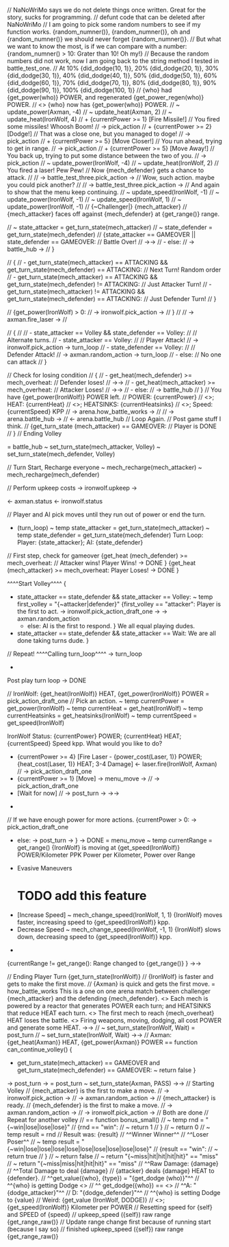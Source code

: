 // NaNoWriMo says we do not delete things once written. Great for the story, sucks for programming.
// defunt code that can be deleted after NaNoWriMo
// I am going to pick some random numbers to see if my function works. {random_numner()}, {random_numner()}, oh and {random_numner()} we should never forget {random_numner()}.
// But what we want to know the most, is if we can compare with a number: {random_numner() > 10: Grater than 10! Oh my!}
// Because the random numbers did not work, now I am going back to the string method I tested in battle_test_one.
// At 10% {did_dodge(10, 1)}, 20% {did_dodge(20, 1)}, 30% {did_dodge(30, 1)}, 40% {did_dodge(40, 1)}, 50% {did_dodge(50, 1)}, 60% {did_dodge(60, 1)}, 70% {did_dodge(70, 1)}, 80% {did_dodge(80, 1)}, 90% {did_dodge(90, 1)}, 100% {did_dodge(100, 1)}
//   {who} had {get_power(who)} POWER, and regenerated {get_power_regen(who)} POWER.
//   <> {who} now has {get_power(who)} POWER.
//   ~ update_power(Axman, -4)
//   ~ update_heat(Axman, 2)
//   ~ update_heat(IronWolf, 4)
//   + {currentPower >= 1} [Fire Missile!]
//     You fired some missiles! Whoosh Boom!
//     -> pick_action
//   + {currentPower >= 2} [Dodge!]
//     That was a close one, but you managed to doge!
//     -> pick_action
//   + {currentPower >= 5} [Move Closer!]
//     You run ahead, trying to get in range.
//     -> pick_action
//   + {currentPower >= 5} [Move Away!]
//     You back up, trying to put some distance between the two of you.
//     -> pick_action
// ~ update_power(IronWolf, -4)
// ~ update_heat(IronWolf, 2)
// You fired a laser! Pew Pew!
// Now {mech_defender} gets a chance to attack.
// // -> battle_test_three.pick_action ->
// Wow, such action. maybe you could pick another?
// // -> battle_test_three.pick_action ->
// And again to show that the menu keep continuing.
// ~ update_speed(IronWolf, -1)
// ~ update_power(IronWolf, -1)
// ~ update_speed(IronWolf, 1)
// ~ update_power(IronWolf, -1)
//   {~Challenger|} {mech_attacker}
//   {mech_attacker} faces off against {mech_defender} at {get_range()} range.

  // ~ state_attacker = get_turn_state(mech_attacker)
  // ~ state_defender = get_turn_state(mech_defender)
  // {state_attacker == GAMEOVER || state_defender == GAMEOVER:
  //   Battle Over!
  //   ->->
  // - else:
  //   -> battle_hub ->
  // }

  // {
  // - get_turn_state(mech_attacker) == ATTACKING && get_turn_state(mech_defender) == ATTACKING:
  //   Next Turn! Random order
  // - get_turn_state(mech_attacker) == ATTACKING && get_turn_state(mech_defender) != ATTACKING:
  //   Just Attacker Turn!
  // - get_turn_state(mech_attacker) != ATTACKING && get_turn_state(mech_defender) == ATTACKING:
  //   Just Defender Turn!
  // }

  // {get_power(IronWolf) > 0:
  //   -> ironwolf.pick_action ->
  // }
  //
  // -> axman.fire_laser ->
  //

//   {
// //  - state_attacker == Volley && state_defender == Volley:
//  //   Alternate turns.
//   - state_attacker == Volley:
//     // Player Attack!
//     -> ironwolf.pick_action -> turn_loop
//   - state_defender == Volley:
//     // Defender Attack!
//     -> axman.random_action -> turn_loop
//   - else:
//     No one can attack
//   }

  // Check for losing condition
//   {
//   - get_heat(mech_defender) >= mech_overheat:
//     Defender loses!
//     ->->
//   - get_heat(mech_attacker) >= mech_overheat:
//     Attacker Loses!
//     ->->
//   - else:
//     -> battle_hub
//   }
//   You have {get_power(IronWolf)} POWER left.
//   POWER: {currentPower}
//   <>; HEAT: {currentHeat}
//   <>; HEATSINKS: {currentHeatsinks}
//   <>; Speed: {currentSpeed} KPP
// -> arena.how_battle_works ->
// // -> arena.battle_hub ->
// <- arena.battle_hub
// Loop Again.
// Post game stuff I think.
//   {get_turn_state (mech_attacker) == GAMEOVER:
//     Player is DONE
//   }
//   Ending Volley

= battle_hub
  ~ set_turn_state(mech_attacker, Volley)
  ~ set_turn_state(mech_defender, Volley)

  // Turn Start, Recharge everyone
  ~ mech_recharge(mech_attacker)
  ~ mech_recharge(mech_defender)

  // Perform upkeep costs
  -> ironwolf.upkeep ->

  <- axman.status
  <- ironwolf.status

  // Player and AI pick moves until they run out of power or end the turn.
  - (turn_loop)
  ~ temp state_attacker = get_turn_state(mech_attacker)
  ~ temp state_defender = get_turn_state(mech_defender)
  Turn Loop: Player: {state_attacker}; AI: {state_defender}

  // First step, check for gameover
  {get_heat (mech_defender) >= mech_overheat:
    // Attacker wins!
    Player Wins!
    -> DONE
  }
  {get_heat (mech_attacker) >= mech_overheat:
    Player Loses!
    -> DONE
  }

  ^^^^Start Volley^^^^
  {
  - state_attacker == state_defender && state_attacker == Volley:
    ~ temp first_volley = "{~attacker|defender}"
    {first_volley == "attacker":
      Player is the first to act.
       -> ironwolf.pick_action_draft_one ->
       -> axman.random_action
    - else:
      AI is the first to respond.
    }
    We all equal playing dudes.
  - state_attacker == state_defender && state_attacker == Wait:
    We are all done taking turns dude.
  }

  // Repeat!
  ^^^^Calling turn_loop^^^^
  -> turn_loop


  -
  Post play turn loop
  -> DONE

//   IronWolf: {get_heat(IronWolf)} HEAT, {get_power(IronWolf)} POWER
= pick_action_draft_one
//   Pick an action.
  ~ temp currentPower = get_power(IronWolf)
  ~ temp currentHeat = get_heat(IronWolf)
  ~ temp currentHeatsinks = get_heatsinks(IronWolf)
  ~ temp currentSpeed = get_speed(IronWolf)

  IronWolf Status: {currentPower} POWER; {currentHeat} HEAT; {currentSpeed} Speed kpp.
  What would you like to do?
  + {currentPower >= 4} [Fire Laser - {power_cost(Laser, 1)} POWER; {heat_cost(Laser, 1)} HEAT; 3-4 Damage]
    <- laser.fire(IronWolf, Axman)
    // -> pick_action_draft_one
  + {currentPower >= 1} [Move]
    -> menu_move ->
    // -> pick_action_draft_one
  + [Wait for now]
    // -> post_turn ->
    ->->
  -
  // If we have enough power for more actions.
  {currentPower > 0:
    -> pick_action_draft_one
  - else:
    -> post_turn ->
  }
  -> DONE
= menu_move
  ~ temp currentRange = get_range()
  {IronWolf} is moving at {get_speed(IronWolf)} POWER/Kilometer PPK Power per Kilometer, Power over Range

  + Evasive Maneuvers
    # TODO add this feature
  + [Increase Speed]
    ~ mech_change_speed(IronWolf, 1, 1)
    {IronWolf} moves faster, increasing speed to {get_speed(IronWolf)} kpp.
  + Decrease Speed
    ~ mech_change_speed(IronWolf, -1, 1)
    {IronWolf} slows down, decreasing speed to {get_speed(IronWolf)} kpp.

  -
  {currentRange != get_range():
    Range changed to {get_range()}
  }
  ->->

//   Ending Player Turn {get_turn_state(IronWolf)}
// {IronWolf} is faster and gets to make the first move.
// {Axman} is quick and gets the first move.
= how_battle_works
  This is a one on one arena match between challenger {mech_attacker} and the defending {mech_defender}.
  <> Each mech is powered by a reactor that generates POWER each turn; and HEATSINKS that reduce HEAT each turn.
  <> The first mech to reach {mech_overheat} HEAT loses the battle.
  <> Firing weapons, moving, dodging, all cost POWER and generate some HEAT.
  ->->
//   ~ set_turn_state(IronWolf, Wait)
= post_turn
//   ~ set_turn_state(IronWolf, Wait)
  ->->
//   Axman: {get_heat(Axman)} HEAT, {get_power(Axman)} POWER
== function can_continue_volley()
{
-  get_turn_state(mech_attacker) == GAMEOVER and get_turn_state(mech_defender) == GAMEOVER:
  ~ return false
}

-> post_turn ->
= post_turn
  ~ set_turn_state(Axman, PASS)
  ->->
//   Starting Volley
//    {mech_attacker} is the first to make a move.
//    -> ironwolf.pick_action ->
//    -> axman.random_action ->
//       {mech_attacker} is ready.
//    {mech_defender} is the first to make a move.
//    -> axman.random_action ->
//    -> ironwolf.pick_action ->
//    Both are done
//   Repeat for another volley
// == function bonus_small()
//   ~ temp rnd = "{~win|lose|lose|lose}"
//   {rnd == "win":
//     ~ return 1
//   }
//   ~ return 0
//  ~ temp result = rnd
//  Result was: {result}
//    ^^Winner Winner^^
//  ^^Loser Poser^^
//   ~ temp result = "{~win|lose|lose|lose|lose|lose|lose|lose|lose|lose}"
//   {result == "win":
//     ~ return true
//   }
//   ~ return false
// ~ return "{~miss|hit|hit|hit|hit}" == "miss"
// ~ return "{~miss|miss|hit|hit|hit}" == "miss"
//  ^^Raw Damage: {damage}
//  ^^Total Damage to deal {damage}
// {attacker} deals {damage} HEAT to {defender}.
// ^^get_value({who}, {type}) = "{get_dodge (who)}"^^
// ^^{who} is getting Dodge <>
// ^^ get_dodge({who}) == <>
// ^^A: "{dodge_attacker}"^^
// D: "{dodge_defender}"^^
// ^^{who} is setting Dodge to {value}
// Weird: {get_value (IronWolf, DODGE)}
//  <>; {get_speed(IronWolf)} Kilometer per POWER
// Resetting speed for {self} and SPEED of {speed}
// upkeep_speed ({self}) raw range {get_range_raw()}
// Update range change first because of running start (because I say so)
// finished upkeep_speed ({self}) raw range {get_range_raw()}
